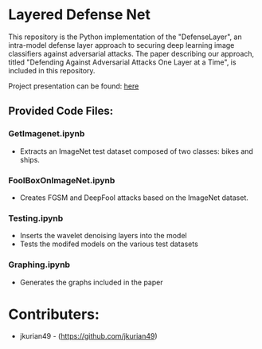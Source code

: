 # Layered Defense Net

This repository is the Python implementation of the "DefenseLayer", an intra-model defense layer approach to securing deep learning image classifiers against adversarial attacks. The paper describing our approach, titled "Defending Against Adversarial Attacks One Layer at a Time", is included in this repository.

Project presentation can be found: [here](https://www.slideshare.net/secret/KU6C3Q9xmioRiU)

## Provided Code Files:

### GetImagenet.ipynb
- Extracts an ImageNet test dataset composed of two classes: bikes and ships.
### FoolBoxOnImageNet.ipynb
 - Creates FGSM and DeepFool attacks based on the ImageNet dataset. 
### Testing.ipynb 
 - Inserts the wavelet denoising layers into the model
 - Tests the modifed models on the various test datasets
### Graphing.ipynb 
- Generates the graphs included in the paper


# Contributers: 
- jkurian49 - (https://github.com/jkurian49)
